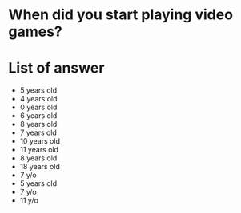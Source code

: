 # When did you start playing video games?

# List of answer
- 5 years old
- 4 years old
- 0 years old
- 6 years old
- 8 years old
- 7 years old
- 10 years old
- 11 years old
- 8 years old
- 18 years old
- 7 y/o
- 5 years old
- 7 y/o
- 11 y/o
